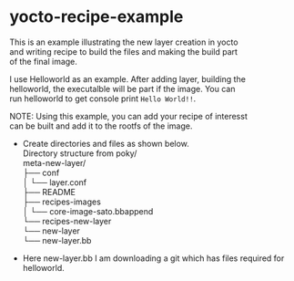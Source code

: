 # yocto-recipe-example
This is an example illustrating the new layer creation in yocto<br />
and writing recipe to build the files and making the build part<br />
of the final image.<br />

I use Helloworld as an example. After adding layer, building the<br />
helloworld, the executalble will be part if the image. You can<br />
run helloworld to get console print `Hello World!!`.<br />

NOTE: Using this example, you can add your recipe of interesst<br />
can be built and add it to the rootfs of the image.<br />

* Create directories and files as shown below.<br />
Directory structure from poky/<br />
meta-new-layer/<br />
├── conf<br />
│   └── layer.conf<br />
├── README<br />
├── recipes-images<br />
│   └── core-image-sato.bbappend<br />
└── recipes-new-layer<br />
    └── new-layer<br />
        └── new-layer.bb<br />

* Here new-layer.bb I am downloading a git which has files required for
helloworld.
